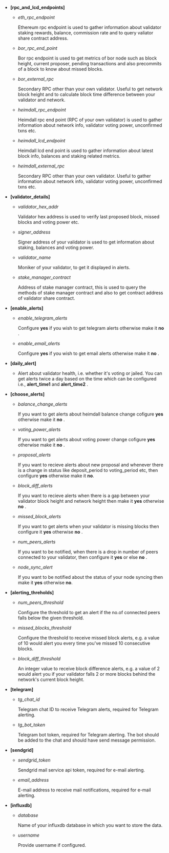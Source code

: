 - **[rpc_and_lcd_endpoints]**

    - *eth_rpc_endpoint*

        Ethereum rpc endpoint is used to gather information about validator staking rewards, balance, commission rate and to query valiator share contract address.

    - *bor_rpc_end_point*

        Bor rpc endpoint is used to get metrics of bor node such as block height, current proposer, pending transactions and also precommits of a block to know about missed blocks.

    - *bor_external_rpc*

        Secondary RPC other than your own validator. Useful to get network block height and to calculate block time difference between your validator and network.

    - *heimdall_rpc_endpoint*
        
        Heimdall rpc end point (RPC of your own validator) is used to gather information about network info, validator voting power, unconfirmed txns etc.

    - *heimdall_lcd_endpoint*

        Heimdall lcd end point is used to gather information about latest block info, balances and staking related metrics.

    - *heimdall_external_rpc*

        Secondary RPC other than your own validator. Useful to gather information about network info, validator voting power, unconfirmed txns etc.

- **[validator_details]**

    - *validator_hex_addr*

        Validator hex address is used to verify last proposed block, missed blocks and voting power etc.

    - *signer_address*

        Signer address of your validator is used to get information about staking, balances and voting power.

    - *validator_name*

        Moniker of your validator, to get it displayed in alerts.

    - *stake_manager_contract*

        Address of stake manager contract, this is used to query the methods of stake manager contract and also to get contract address of validator share contract.

- **[enable_alerts]**

    - *enable_telegram_alerts*

        Configure **yes** if you wish to get telegram alerts otherwise make it **no** .
    
    - *enable_email_alerts*
    
        Configure **yes** if you wish to get email alerts otherwise make it **no** .

- **[daily_alert]**

    -   Alert about validator health, i.e. whether it's voting or jailed. You can get alerts twice a day based on the time which can be configured i.e., **alert_time1** and **alert_time2** .

- **[choose_alerts]**

    - *balance_change_alerts*

        If you want to get alerts about heimdall balance change cofigure **yes** otherwise make it **no** .

    - *voting_power_alerts*

        If you want to get alerts about voting power change cofigure **yes** otherwise make it **no** .

    - *proposal_alerts*

        If you want to recieve alerts about new proposal and whenever there is a change in  status like deposit_period to voting_period etc, then configure **yes** otherwise make it **no**.

    - *block_diff_alerts*

        If you want to recieve alerts when there is a gap between your validator block height and network height then make it **yes** otherwise **no** .

    - *missed_block_alerts*

        If you want to get alerts when your validator is missing blocks then configure it **yes** otherwise **no** .

    - *num_peers_alerts*

        If you want to be notified, when there is a drop in number of peers connected to your validator, then configure it **yes** or else **no** .
    
    - *node_sync_alert*

        If you want to be notified about the status of your node syncing then make it **yes** otherwise **no**.

- **[alerting_threholds]**

    - *num_peers_threshold*

        Configure the threshold to get an alert if the no.of connected peers falls below the given threshold.

    - *missed_blocks_threshold*

        Configure the threshold to receive missed block alerts, e.g. a value of 10 would alert you every time you've missed 10 consecutive blocks.
    
    - *block_diff_threshold*

        An integer value to receive block difference alerts, e.g. a value of 2 would alert you if your validator falls 2 or more blocks behind the network's current block height.

- **[telegram]**

    - *tg_chat_id*

        Telegram chat ID to receive Telegram alerts, required for Telegram alerting.
    
    - *tg_bot_token*

        Telegram bot token, required for Telegram alerting. The bot should be added to the chat and should have send message permission.

- **[sendgrid]**

    - *sendgrid_token*

        Sendgrid mail service api token, required for e-mail alerting.

    - *email_address*

        E-mail address to receive mail notifications, required for e-mail alerting.

- **[influxdb]**

    - *database*

        Name of your influxdb database in which you want to store the data.

    - *username*

        Provide username if configured.


